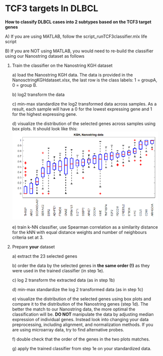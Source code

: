 # TCF3 targets In DLBCL

<b>How to classify DLBCL cases into 2 subtypes based on the TCF3 target genes</b>

A) If you are using MATLAB, follow the script_runTCF3classifier.mlx life script

B) If you are NOT using MATLAB, you would need to re-build the classifier using our Nanostring dataset as follows
1. Train the classifier on the Nanostring KGH dataset

    a) load the Nanostring KGH data. The data is provided in the NanosctringKGHdataset.xlsx, the last row is the class labels: 1 = groupA, 0 = group B. 
  
    b) log2 transform the data
  
    c) min-max standardize the log2 transformed data across samples. 
      As a result, each sample will have a 0 for the lowest expressing gene and 1 for the highest expressing gene.
  
    d) visualize the distribution of the selected genes across samples using box plots. It should look like this:  
    <img src="NanostringKGHdata.png" alt="distribution of selected genes">
    
    e) train k-NN classifier, use Spearman correlation as a similarity distance for the kNN with equal distance weights and number of neighbours criteria set at 3.
2. Prepare <b>your</b> dataset
  
    a) extract the 23 selected genes
    
    b) order the data by the selected genes in <b> the same order (!)</b> as they were used in the trained classifier (in step 1e).
    
    c) log 2 transform the extracted data (as in step 1b)
    
    d) min-max standardize the log 2 transformed data (as in step 1c)
    
    e) visualize the distribution of the selected genes using box plots and compare it to the distribution of the Nanostring genes (step 1d).
      The better the match to our Nanostring data, the more optimal the classification will be. <b> DO NOT </b> manipulate the data by adjusting median expression of individual genes. Instead look into changing your data preprocessing, including alignment, and normalization methods. If you are using microarray data, try to find alternative probes.
    
    f) double check that the order of the genes in the two plots matches.
    
    g) apply the trained classifier from step 1e on your standardized data.
